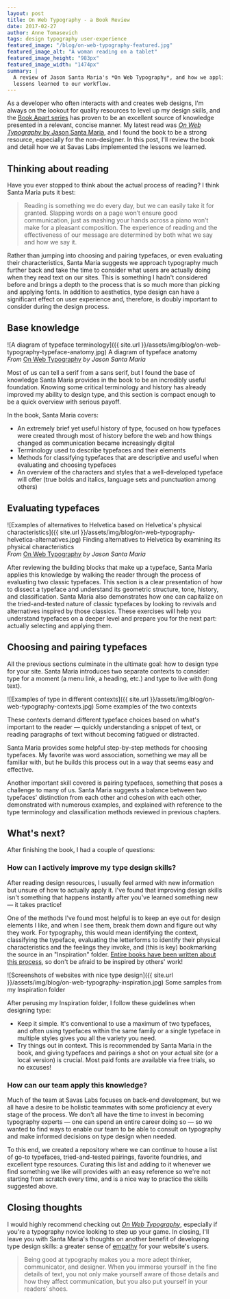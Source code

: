 ```yaml
---
layout: post
title: On Web Typography - a Book Review
date: 2017-02-27
author: Anne Tomasevich
tags: design typography user-experience
featured_image: "/blog/on-web-typography-featured.jpg"
featured_image_alt: "A woman reading on a tablet"
featured_image_height: "983px"
featured_image_width: "1474px"
summary: |
  A review of Jason Santa Maria's *On Web Typography*, and how we applied the
  lessons learned to our workflow.
---
```


As a developer who often interacts with and creates web designs, I'm always on the lookout for quality resources to level up my design skills, and the [Book Apart series](https://abookapart.com/) has proven to be an excellent source of knowledge presented in a relevant, concise manner. My latest read was [*On Web Typography* by Jason Santa Maria](https://abookapart.com/products/on-web-typography), and I found the book to be a strong resource, especially for the non-designer. In this post, I'll review the book and detail how we at Savas Labs implemented the lessons we learned.

## Thinking about reading

Have you ever stopped to think about the actual process of reading? I think
Santa Maria puts it best:

> Reading is something we do every day, but we can easily take it for granted. Slapping words on a page won’t ensure good communication, just as mashing your hands across a piano won’t make for a pleasant composition. The experience of reading and the effectiveness of our message are determined by both what we say and how we say it.

Rather than jumping into choosing and pairing typefaces, or even evaluating
their characteristics, Santa Maria suggests we approach typography much further
back and take the time to consider what users are actually doing when they read
text on our sites. This is something I hadn't considered before and brings a
depth to the process that is so much more than picking and applying fonts. In
addition to aesthetics, type design can have a significant effect on user
experience and, therefore, is doubly important to consider during the design
process.

## Base knowledge

![A diagram of typeface terminology]({{ site.url }}/assets/img/blog/on-web-typography-typeface-anatomy.jpg)
<span class="caption">A diagram of typeface anatomy<br>
*From* [On Web Typography](https://abookapart.com/products/on-web-typography) *by Jason Santa Maria*</span>

Most of us can tell a serif from a sans serif, but I found the base of knowledge
Santa Maria provides in the book to be an incredibly useful foundation. Knowing
some critical terminology and history has already improved my ability to design
type, and this section is compact enough to be a quick overview with serious
payoff.

In the book, Santa Maria covers:

- An extremely brief yet useful history of type, focused on how typefaces were
created through most of history before the web and how things changed as
communication became increasingly digital
- Terminology used to describe typefaces and their elements
- Methods for classifying typefaces that are descriptive and useful when
evaluating and choosing typefaces
- An overview of the characters and styles that a well-developed typeface will
offer (true bolds and italics, language sets and punctuation among others)

## Evaluating typefaces

![Examples of alternatives to Helvetica based on Helvetica's physical characteristics]({{ site.url }}/assets/img/blog/on-web-typography-helvetica-alternatives.jpg)
<span class="caption">Finding alternatives to Helvetica by examining its physical characteristics<br>
*From* [On Web Typography](https://abookapart.com/products/on-web-typography) *by Jason Santa Maria*</span>

After reviewing the building blocks that make up a typeface, Santa Maria applies
this knowledge by walking the reader through the process of evaluating two
classic typefaces. This section is a clear presentation of how to dissect a
typeface and understand its geometric structure, tone, history, and classification.
Santa Maria also demonstrates how one can capitalize on the tried-and-tested
nature of classic typefaces by looking to revivals and alternatives inspired by
those classics. These exercises will help you understand typefaces on a deeper
level and prepare you for the next part: actually selecting and applying them.

## Choosing and pairing typefaces

All the previous sections culminate in the ultimate goal: how to design type for
your site. Santa Maria introduces two separate contexts to consider: type for a
moment (a menu link, a heading, etc.) and type to live with (long text).

![Examples of type in different contexts]({{ site.url }}/assets/img/blog/on-web-typography-contexts.jpg)
<span class="caption">Some examples of the two contexts</span>

These contexts demand different typeface choices based on what's important
to the reader — quickly understanding a snippet of text, or reading
paragraphs of text without becoming fatigued or distracted.

Santa Maria provides some helpful step-by-step methods for choosing typefaces.
My favorite was word association, something we may all be familiar with, but he
builds this process out in a way that seems easy and effective.

Another important skill covered is pairing typefaces, something that poses a
challenge to many of us. Santa Maria suggests a balance between two typefaces'
distinction from each other and cohesion with each other, demonstrated with
numerous examples, and explained with reference to the type terminology and
classification methods reviewed in previous chapters.

## What's next?

After finishing the book, I had a couple of questions:

### How can I actively improve my type design skills?

After reading design resources, I usually feel armed with new information but
unsure of how to actually apply it. I've found that improving design skills
isn't something that happens instantly after you've learned something new
— it takes practice!

One of the methods I've found most helpful is to keep an eye out for
design elements I like, and when I see them, break them down and figure out
why they work. For typography, this would mean identifying the context,
classifying the typeface, evaluating the letterforms to identify their physical
characteristics and the feelings they invoke, and (this is key)
bookmarking the source in an "Inspiration" folder. [Entire books have been
written about this process](http://austinkleon.com/steal/), so don't be afraid
to be inspired by others' work!

![Screenshots of websites with nice type design]({{ site.url }}/assets/img/blog/on-web-typography-inspiration.jpg)
<span class="caption">Some samples from my Inspiration folder</span>

After perusing my Inspiration folder, I follow these guidelines when designing
type:

- Keep it simple. It's conventional to use a maximum of two typefaces, and often
using typefaces within the same family or a single typeface in multiple styles
gives you all the variety you need.
- Try things out in context. This is recommended by Santa Maria in the book, and
giving typefaces and pairings a shot on your actual site (or a local version) is
crucial. Most paid fonts are available via free trials, so no excuses!

### How can our team apply this knowledge?

Much of the team at Savas Labs focuses on back-end development, but we all have
a desire to be holistic teammates with some proficiency at every stage of the
process. We don't all have the time to invest in becoming typography experts
— one can spend an entire career doing so — so we wanted to find ways to
enable our team to be able to consult on typography and make informed decisions
on type design when needed.

To this end, we created a repository where we can continue to house a list of
go-to typefaces, tried-and-tested pairings, favorite foundries, and excellent
type resources. Curating this list and adding to it whenever we find something
we like will provides with an easy reference so we're not starting from scratch
every time, and is a nice way to practice the skills suggested above.

## Closing thoughts

I would highly recommend checking out [*On Web Typography*](https://abookapart.com/products/on-web-typography),
especially if you're a typography novice looking to step up your game. In
closing, I'll leave you with Santa Maria's thoughts on another benefit of
developing type design skills: a greater sense of [empathy](/mission-and-values/#empathize) for your website's
users.

> Being good at typography makes you a more adept thinker, communicator, and
designer. When you immerse yourself in the fine details of text, you not
only make yourself aware of those details and how they affect communication,
but you also put yourself in your readers’ shoes.

